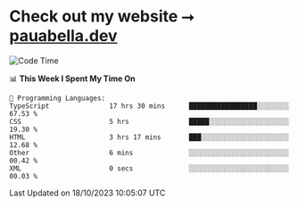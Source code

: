 # Check out my website ⭢ [pauabella.dev](https://pauabella.dev)

<!--START_SECTION:waka-->
![Code Time](http://img.shields.io/badge/Code%20Time-2%2C574%20hrs%2035%20mins-blue)

📊 **This Week I Spent My Time On** 

```text
💬 Programming Languages: 
TypeScript               17 hrs 30 mins      █████████████████░░░░░░░░   67.53 % 
CSS                      5 hrs               █████░░░░░░░░░░░░░░░░░░░░   19.30 % 
HTML                     3 hrs 17 mins       ███░░░░░░░░░░░░░░░░░░░░░░   12.68 % 
Other                    6 mins              ░░░░░░░░░░░░░░░░░░░░░░░░░   00.42 % 
XML                      0 secs              ░░░░░░░░░░░░░░░░░░░░░░░░░   00.03 % 
```


 Last Updated on 18/10/2023 10:05:07 UTC
<!--END_SECTION:waka-->
